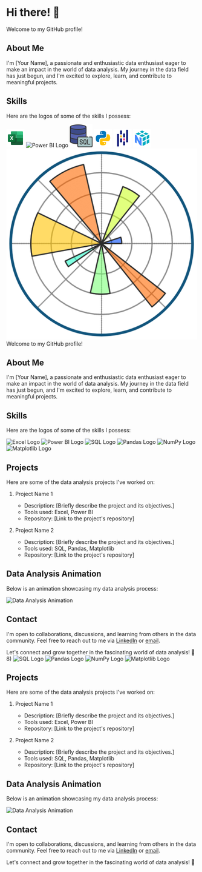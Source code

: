 # Hi there! 👋

Welcome to my GitHub profile!

## About Me

I'm [Your Name], a passionate and enthusiastic data enthusiast eager to make an impact in the world of data analysis. My journey in the data field has just begun, and I'm excited to explore, learn, and contribute to meaningful projects.

## Skills

Here are the logos of some of the skills I possess:

![Excel Logo](/logos/icons8-excel-48.png)
![Power BI Logo](https://img.icons8.com/color/48/000000/power-bi.png)
![SQL Logo](/logos/icons8-sql-60.png)
![Python Logo](/logos/icons8-python-48.png)
![Pandas Logo](/logos/icons8-pandas-48.png)
![NumPy Logo](/logos/icons8-numpy-48.png)
![Matplotlib Logo](/logos/Matplotlib.png)
Welcome to my GitHub profile!

## About Me

I'm [Your Name], a passionate and enthusiastic data enthusiast eager to make an impact in the world of data analysis. My journey in the data field has just begun, and I'm excited to explore, learn, and contribute to meaningful projects.

## Skills

Here are the logos of some of the skills I possess:

![Excel Logo](/images/excel_logo.png)
![Power BI Logo](https://img.icons8.com/color/48/000000/power-bi.png)
![SQL Logo](/images/sql_logo.png)
![Pandas Logo](/images/pandas_logo.png)
![NumPy Logo](/images/numpy_logo.png)
![Matplotlib Logo](/images/matplotlib_logo.png)

## Projects

Here are some of the data analysis projects I've worked on:

1. Project Name 1
   - Description: [Briefly describe the project and its objectives.]
   - Tools used: Excel, Power BI
   - Repository: [Link to the project's repository]

2. Project Name 2
   - Description: [Briefly describe the project and its objectives.]
   - Tools used: SQL, Pandas, Matplotlib
   - Repository: [Link to the project's repository]

## Data Analysis Animation

Below is an animation showcasing my data analysis process:

<!-- Replace the URL with the URL to your animated GIF or video -->
![Data Analysis Animation](/assets/data_analysis_animation.gif)

## Contact

I'm open to collaborations, discussions, and learning from others in the data community. Feel free to reach out to me via [LinkedIn](https://www.linkedin.com/in/yourlinkedinprofile) or [email](mailto:youremail@example.com).

Let's connect and grow together in the fascinating world of data analysis! 🚀
8)
![SQL Logo](/images/sql_logo.png)
![Pandas Logo](/images/pandas_logo.png)
![NumPy Logo](/images/numpy_logo.png)
![Matplotlib Logo](/images/matplotlib_logo.png)

## Projects

Here are some of the data analysis projects I've worked on:

1. Project Name 1
   - Description: [Briefly describe the project and its objectives.]
   - Tools used: Excel, Power BI
   - Repository: [Link to the project's repository]

2. Project Name 2
   - Description: [Briefly describe the project and its objectives.]
   - Tools used: SQL, Pandas, Matplotlib
   - Repository: [Link to the project's repository]

## Data Analysis Animation

Below is an animation showcasing my data analysis process:

<!-- Replace the URL with the URL to your animated GIF or video -->
![Data Analysis Animation](/assets/data_analysis_animation.gif)

## Contact

I'm open to collaborations, discussions, and learning from others in the data community. Feel free to reach out to me via [LinkedIn](https://www.linkedin.com/in/yourlinkedinprofile) or [email](mailto:youremail@example.com).

Let's connect and grow together in the fascinating world of data analysis! 🚀
